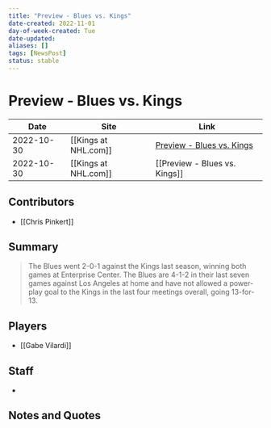```yaml
---
title: "Preview - Blues vs. Kings"
date-created: 2022-11-01
day-of-week-created: Tue
date-updated: 
aliases: []
tags: [NewsPost]
status: stable
---
```


# Preview - Blues vs. Kings

| Date       | Site                 | Link                                                                                                                  |
| ---------- | -------------------- | --------------------------------------------------------------------------------------------------------------------- |
| 2022-10-30 | [[Kings at NHL.com]] | [Preview - Blues vs. Kings](https://www.nhl.com/blues/news/st-louis-blues-los-angeles-kings-game-preview/c-337014638) |
| 2022-10-30 | [[Kings at NHL.com]] | [[Preview - Blues vs. Kings]]                                                                                         |

## Contributors
- [[Chris Pinkert]]


## Summary
> The Blues went 2-0-1 against the Kings last season, winning both games at Enterprise Center. The Blues are 4-1-2 in their last seven games against Los Angeles at home and have not allowed a power-play goal to the Kings in the last four meetings overall, going 13-for-13.


## Players
- [[Gabe Vilardi]]


## Staff
- 


## Notes and Quotes
> 

